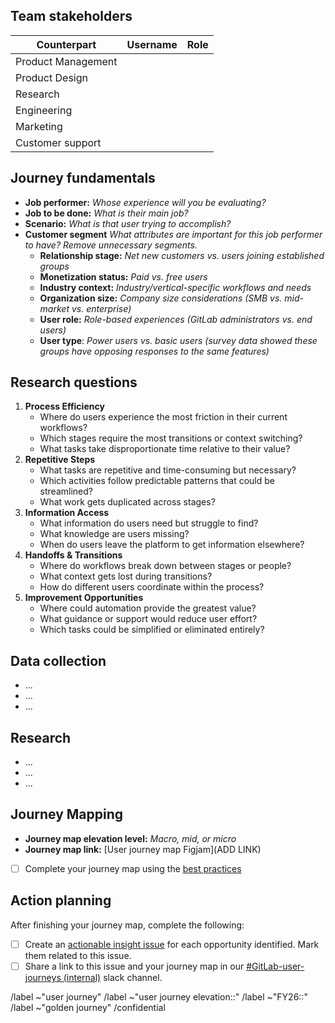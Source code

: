 ## Team stakeholders

<!-- Determine team members who will help define scope, provide data, participate in research, or join workshops during the mapping process. -->

| Counterpart         | Username            | Role                |
|---------------------|---------------------|---------------------|
| Product Management  |                     |                     |
| Product Design      |                     |                     |
| Research            |                     |                     |
| Engineering         |                     |                     |
| Marketing           |                     |                     |
| Customer support    |                     |                     |

## Journey fundamentals

<!-- Identify the Job to be Done (JTBD) in this user journey before mapping. This ensures you map the right journey by understanding what users fundamentally want to accomplish, rather than documenting inefficient workflows that don't serve user needs. -->

- **Job performer:** _Whose experience will you be evaluating?_
- **Job to be done:** _What is their main job?_
- **Scenario:** _What is that user trying to accomplish?_
- **Customer segment** _What attributes are important for this job performer to have? Remove unnecessary segments._
  - **Relationship stage:** _Net new customers vs. users joining established groups_
  - **Monetization status:** _Paid vs. free users_
  - **Industry context:** _Industry/vertical-specific workflows and needs_
  - **Organization size:** _Company size considerations (SMB vs. mid-market vs. enterprise)_
  - **User role:** _Role-based experiences (GitLab administrators vs. end users)_
  - **User type**: _Power users vs. basic users (survey data showed these groups have opposing responses to the same features)_

## Research questions

<!-- Determine what questions are most important to answer with the creation of this user journey. Use the questions below as a starting point, adding and/or removing questions as applicable. -->

1. **Process Efficiency**
    * Where do users experience the most friction in their current workflows?
    * Which stages require the most transitions or context switching?
    * What tasks take disproportionate time relative to their value?
2. **Repetitive Steps**
    * What tasks are repetitive and time-consuming but necessary?
    * Which activities follow predictable patterns that could be streamlined?
    * What work gets duplicated across stages?
3. **Information Access**
    * What information do users need but struggle to find?
    * What knowledge are users missing?
    * When do users leave the platform to get information elsewhere?
4. **Handoffs & Transitions**
    * Where do workflows break down between stages or people?
    * What context gets lost during transitions?
    * How do different users coordinate within the process?
5. **Improvement Opportunities**
    * Where could automation provide the greatest value?
    * What guidance or support would reduce user effort?
    * Which tasks could be simplified or eliminated entirely?

## Data collection

<!-- Gather existing user behavior data, support feedback, research findings, and team insights before starting your journey mapping. -->

* ...
* ...
* ...

## Research

<!-- Determine if new research needs to be conducted. Select the best approach to gather needed data from the various [Research Methods](ADDLINK) available. -->

* ...
* ...
* ...

## Journey Mapping

<!-- Based on the job to be done and the questions you want to answer, use the [handbook guidance](https://handbook.gitlab.com/handbook/product/ux/user-journeys/#journey-map-elevations) to determine which map elevation level supports your goals. -->

<!-- Using the provided [journey map template](https://www.figma.com/board/CAw05ogtEWiRrhW48Uqt22/Journey-Mapping-Templates?t=1JJ6j6cP2HnekP6w-6), create your own journey map Figjam file within the [Journey Maps Figma team](https://www.figma.com/files/972612628770206748/team/1517620701713485782). -->

* **Journey map elevation level:** _Macro, mid, or micro_
* **Journey map link:** [User journey map Figjam](ADD LINK)

* [ ] Complete your journey map using the [best practices](https://handbook.gitlab.com/handbook/product/ux/user-journeys/#best-practices)

## Action planning

After finishing your journey map, complete the following:

* [ ] Create an [actionable insight issue](https://gitlab.com/gitlab-org/gitlab/-/issues/new?description_template=Actionable%20Insight%20-%20Product%20change) for each opportunity identified. Mark them related to this issue.
* [ ] Share a link to this issue and your journey map in our [#GitLab-user-journeys (internal)](https://gitlab.enterprise.slack.com/archives/C0927BQATJA) slack channel.

/label ~"user journey"
/label ~"user journey elevation::" <!-- Add elevation label -->
/label ~"FY26::" <!-- Add relevant fiscal year and quarter -->
/label ~"golden journey" <!-- Remove label if journey is not a [golden journey](https://handbook.gitlab.com/handbook/product/ux/user-journeys/#key-terminology) -->
/confidential
